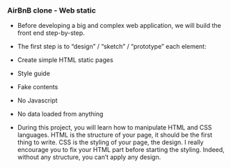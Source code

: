 ### AirBnB clone - Web static

- Before developing a big and complex web application, we will build the front end step-by-step.

- The first step is to “design” / “sketch” / “prototype” each element:

- Create simple HTML static pages
- Style guide
- Fake contents
- No Javascript
- No data loaded from anything
- During this project, you will learn how to manipulate HTML and CSS languages. HTML is the structure of your page, it should be the first thing to write. CSS is the styling of your page, the design. I really encourage you to fix your HTML part before starting the styling. Indeed, without any structure, you can’t apply any design.
